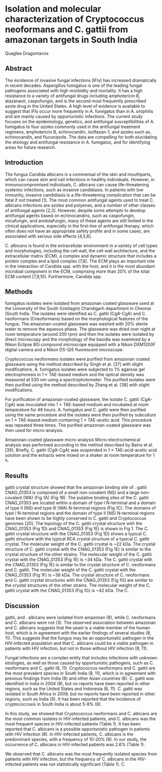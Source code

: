 # Isolation and molecular characterization of Cryptococcus neoformans and C. gattii from amazonan targets in South India
Quaglee Dragontacos


## Abstract
The incidence of invasive fungal infections (IFIs) has increased dramatically in recent decades. Aspergillus fumigatus is one of the leading fungal pathogens associated with high morbidity and mortality. It has a high resistance to a variety of antifungal drugs including amphotericin B, atazanavir, caspofungin, and is the second most frequently prescribed azole drug in the United States. A high level of evidence is available to suggest that IFIs occur more frequently in A. fumigatus than in A. orophilis and are mainly caused by opportunistic infections. The current study focuses on the epidemiology, genetics, and antifungal susceptibilities of A. fumigatus to four azoles commonly used in the antifungal treatment regimens, amphotericin B, echinocandin, isoflazan-1, and azoles such as, echinocandin, and fluconazole. The data are compelling for both elucidating the etiology and antifungal resistance in A. fumigatus, and for identifying areas for future research.


## Introduction
The fungus Candida albicans is a commensal of the skin and mouthparts, which can cause skin and nail infections in healthy individuals. However, in immunocompromised individuals, C. albicans can cause life-threatening systemic infections, such as invasive candidiasis. In patients with low immunity, invasive candidiasis is a life-threatening complication that can be fatal if not treated [1]. The most common antifungal agents used to treat C. albicans infections are azoles and polyenes, and a number of other classes of antifungal agents [2,3]. However, despite some attempts to develop antifungal agents based on echinocandins, such as caspofungin, micafungin, and anidulafungin, many of these agents are still limited in the clinical applications, especially in the first-line of antifungal therapy, which often does not have an appropriate safety profile and in some cases, are associated with serious side effects [4,5,6].

C. albicans is found in the extracellular environment in a variety of cell types and morphologies, including the cell wall, the cell wall architecture, and the extracellular matrix (ECM), a complex and dynamic structure that includes a protein complex and a lipid complex [7,8]. The ECM plays an important role in the interaction of Candida spp. with the host, and it is the most abundant microbial component in the ECM, comprising more than 20% of the total ECM content [7,9,10]. Furthermore, Candida spp.


## Methods
fumigatus isolates were isolated from amazonan coated glassware used at the University of the South (Ustilagin) Chandigarh department in Chennai (South India. The isolates were identified as C. gattii (CgA-CgA) and C. neoformans (Cneoformans) based on the morphological features of the fungus. The amazonan-coated glassware was washed with 20% sterile water to remove the aqueous phase. The glassware was dried over night at room temperature (around 200 rpm) and then the isolates were isolated by direct microscopy and the morphology of the basidia was examined by a Nikon Eclipse 80i compound microscope equipped with a Nikon DXM1200F digital camera and a Nikon DS-Qi5 fluorescent microscope.

Cryptococcus neoformans isolates were purified from amazonan coated glassware using the method described by Singh et al. [37] with slight modifications. A. fumigatus isolates were subjected to 1% agarose gel electrophoresis in 1 × TAE-based medium and the optical density was measured at 530 nm using a spectrophotometer. The purified isolates were then purified using the method described by Zhang et al. [38] with slight modifications.

For purification of amazonan-coated glassware, the isolate C. gattii (CgA-CgA) was inoculated into 1 × TAE-based medium and incubated at room temperature for 48 hours. A. fumigatus and C. gattii were then purified using the same procedure and the isolates were then purified by subculture on 1 × TAE-based medium containing 1 × TAE-acetic acid. This procedure was repeated three times. The purified amazonan-coated glassware was then used for micro-analysis.

Amazonan-coated glassware micro-analysis
Micro-electrochemical analysis was performed according to the method described by Bains et al. [39]. Briefly, C. gattii (CgA-CgA) was suspended in 1 × TAE-acid-acetic acid solution and the extracts were mixed on a shaker at room temperature for 1 h.


## Results
gattii crystal structure showed that the amazonan binding site of . gattii CNAG_01353 is composed of a small non-covalent (NS) and a large non-covalent (WA) (Fig 1A) (Fig 1B). The putative binding sites of the C. gattii CNAG_01353 are located within a domain of type I N-terminal and a domain of type II (NS) and type III (WA) N-terminal regions (Fig 1C). The domains of type I N-terminal regions and the domain of type II (NS) N-terminal regions have been shown to be highly conserved in C. gattii and Cryptococcus genomes [20]. The topology of the C. gattii crystal structure with the CNAG_01353 (Fig 1D) and CNAG_01353 (Fig 1E) is shown in Fig 1. The C. gattii crystal structure with the CNAG_01353 (Fig 1D) shows a typical C. gattii structure with the typical RCA crystal structure of a typical C. gattii crystal. The molecular weight of the C. gattii crystal is ~22 kDa. The crystal structure of C. gattii crystal with the CNAG_01353 (Fig 1E) is similar to the crystal structure of the other strains. The molecular weight of the C. gattii crystal with the CNAG_01353 (Fig 1E) is ~34 kDa. The C. gattii crystal with the CNAG_01353 (Fig 1E) is similar to the crystal structure of C. neoformans and C. gattii. The molecular weight of the C. gattii crystal with the CNAG_01353 (Fig 1F) is ~36 kDa. The crystal structure of C. neoformans and C. gattii crystal structures with the CNAG_01353 (Fig 1G) are similar to the crystal structures of the other strains. The molecular weight of the C. gattii crystal with the CNAG_01353 (Fig 1G) is ~42 kDa. The C.


## Discussion
gattii, and . albicans were isolated from amazonan (8), while C. neoformans and C. albicans were not (3). The observed association between amazonan and C. albicans suggests that the yeast is a viable member of the human host, which is in agreement with the earlier findings of several studies (8, 11). This suggests that the fungus may be an opportunistic pathogen in the HIV-infected population and that C. albicans could be a viable pathogen in patients with HIV infection, but not in those without HIV infection (8, 11).

Fungal infections are a complex entity that includes infections with unknown etiologies, as well as those caused by opportunistic pathogens, such as C. neoformans and C. gattii (8, 11). Cryptococcus neoformans and C. gattii are the most prevalent species in South India (8, 11), which is in agreement with previous findings from India (8) and other Asian countries (8). C. gattii was identified in India in 2004 (8), but no reports have been reported in other regions, such as the United States and Indonesia (8, 11). C. gattii was isolated in South Africa in 2009, but no reports have been reported in other regions, such as India (8). It has been reported that the incidence of cryptococcosis in South India is about 5-8% (8).

In this study, we showed that Cryptococcus neoformans and C. albicans are the most common isolates in HIV-infected patients, and C. albicans was the most frequent species in HIV-infected patients (Table 1). It has been reported that C. albicans is a possible opportunistic pathogen in patients with HIV infection (8). In HIV-infected patients, C. albicans is the predominant species, with a frequency of 10-20% (8). In our study, the occurrence of C. albicans in HIV-infected patients was 2.6% (Table 1).

We observed that C. albicans was the most frequently isolated species from patients with HIV infection, but the frequency of C. albicans in the HIV-infected patients was not statistically significant (Table 1). C.
